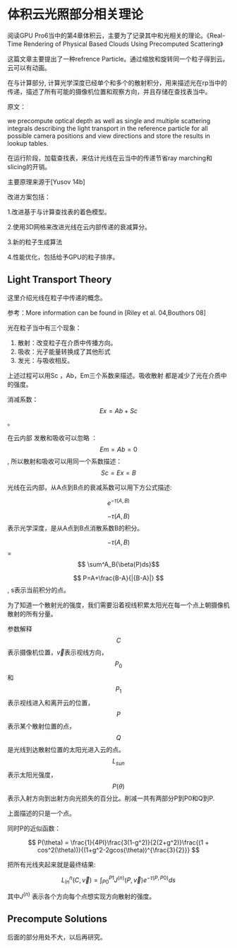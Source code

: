 # 体积云光照部分相关理论

阅读GPU Pro6当中的第4章体积云，主要为了记录其中和光相关的理论。《Real-Time Rendering  of Physical Based Clouds Using Precomputed Scattering》

这篇文章主要提出了一种refrence Particle。通过缩放和旋转同一个粒子得到云。云可以有动画。

在与计算部分, 计算光学深度已经单个和多个的散射积分，用来描述光在rp当中的传递，描述了所有可能的摄像机位置和观察方向，并且存储在查找表当中。

原文：

we precompute optical depth as well as single and multiple scattering integrals describing the light transport in the reference particle for all possible camera positions and
view directions and store the results in lookup tables. 

在运行阶段，加载查找表，来估计光线在云当中的传递节省ray marching和slicing的开销。

主要原理来源于[Yusov 14b] 

改进方案包括：

1.改进基于与计算查找表的着色模型。

2.使用3D网格来改进光线在云内部传递的衰减算分。

3.新的粒子生成算法

4.性能优化，包括给予GPU的粒子排序。

## Light Transport Theory

这里介绍光线在粒子中传递的概念。

参考：More information can be found in [Riley et al. 04,Bouthors 08] 

光在粒子当中有三个现象：

1. 散射：改变粒子在介质中传播方向。
2. 吸收：光子能量转换成了其他形式
3. 发光：与吸收相反。

上述过程可以用Sc ，Ab，Em三个系数来描述。吸收散射 都是减少了光在介质中的强度。

消减系数：$$ Ex = Ab + Sc $$。

在云内部 发散和吸收可以忽略 ： $$Em = Ab = 0$$, 所以散射和吸收可以用同一个系数描述：$$ Sc  = Ex = B $$

 光线在云内部，从A点到B点的衰减系数可以用下方公式描述:

$$ e^{-\tau(A,B)}$$

$$ -\tau(A,B) $$ 表示光学深度，是从A点到B点消散系数B的积分。

$$ -\tau(A,B) $$ = $$ \sum^A_B{\beta(P)ds}$$

$$ P=A+\frac{B-A}{|{B-A}|}  $$, s表示当前积分的点。

为了知道一个散射光的强度，我们需要沿着视线积累太阳光在每一个点上朝摄像机散射的所有分量。

参数解释$$C$$表示摄像机位置，$\vec v$表示视线方向，$$P_0$$和$$P_1$$表示视线进入和离开云的位置，$$P$$表示某个散射位置的点，$$Q$$是光线到达散射位置的太阳光进入云的点。$$L_{sun}$$表示太阳光强度，$$P(\theta)$$表示入射方向到出射方向光损失的百分比。削减一共有两部分P到P0和Q到P.

上面描述的只是一个点。

同时P的近似函数：

$$ P(\theta) = \frac{1}{4PI}\frac{3(1-g^2)}{2(2+g^2)}\frac{(1 + cos^2(\theta))}{(1+g^2-2gcos(\theta))^{\frac{3}{2}}} $$

把所有光线夹起来就是最终结果:

$$L^n_{In}(C,\vec v)=\int_{P0}^{P1}J^{(n)}(P,\vec v)e^{-\tau(P,P0)}ds$$

其中$J^{(n)}$ 表示各个方向每个点想实现方向散射的强度。

## Precompute Solutions

后面的部分用处不大，以后再研究。






















